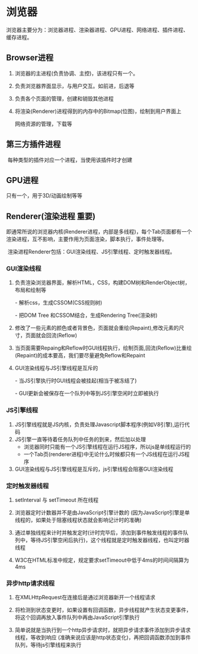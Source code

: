 # 浏览器

​		浏览器主要分为：浏览器进程、渲染器进程、GPU进程、网络进程、插件进程、缓存进程。

## Browser进程

1. 浏览器的主进程(负责协调、主控)，该进程只有一个。

2. 负责浏览器界面显示，与用户交互。如前进，后退等

3. 负责各个页面的管理，创建和销毁其他进程

4. 将渲染(Renderer)进程得到的内存中的Bitmap(位图)，绘制到用户界面上

      网络资源的管理，下载等

## 第三方插件进程

​		每种类型的插件对应一个进程，当使用该插件时才创建

## GPU进程

  只有一个，用于3D/动画绘制等等

 ## Renderer(渲染进程 重要)

​		即通常所说的浏览器内核(Renderer进程，内部是多线程)，每个Tab页面都有一个渲染进程，互不影响，主要作用为页面渲染，脚本执行，事件处理等。

​		渲染进程Renderer包括：GUI渲染线程、JS引擎线程、定时触发器线程。

### GUI渲染线程

1. 负责渲染浏览器界面，解析HTML，CSS，构建DOM树和RenderObject树，布局和绘制等

   \- 解析css，生成CSSOM(CSS规则树)

   \- 把DOM Tree 和CSSOM结合，生成Rendering Tree(渲染树)

2. 修改了一些元素的颜色或者背景色，页面就会重绘(Repaint),修改元素的尺寸，页面就会回流(Reflow)

3. 当页面需要Repaing和Reflow时GUI线程执行，绘制页面,回流(Reflow)比重绘(Repaint)的成本要高，我们要尽量避免Reflow和Repaint

4. GUI渲染线程与JS引擎线程是互斥的

   \- 当JS引擎执行时GUI线程会被挂起(相当于被冻结了)

   \- GUI更新会被保存在一个队列中等到JS引擎空闲时立即被执行

### JS引擎线程

1. JS引擎线程就是JS内核，负责处理Javascript脚本程序(例如V8引擎),运行代码
2. JS引擎一直等待着任务队列中任务的到来，然后加以处理
   	- 浏览器同时只能有一个JS引擎线程在运行JS程序，所以js是单线程运行的
    - 一个Tab页(renderer进程)中无论什么时候都只有一个JS线程在运行JS程序
3. GUI渲染线程与JS引擎线程是互斥的，js引擎线程会阻塞GUI渲染线程

 ### 定时触发器线程

1. setInterval 与 setTimeout 所在线程

2. 浏览器定时计数器并不是由JavaScript引擎计数的 (因为JavaScript引擎是单线程的，如果处于阻塞线程状态就会影响记计时的准确)

3. 通过单独线程来计时并触发定时(计时完毕后，添加到事件触发线程的事件队列中，等待JS引擎空闲后执行)，这个线程就是定时触发器线程，也叫定时器线程

4. W3C在HTML标准中规定，规定要求setTimeout中低于4ms的时间间隔算为4ms

### 异步http请求线程

1. 在XMLHttpRequest在连接后是通过浏览器新开一个线程请求

2. 将检测到状态变更时，如果设置有回调函数，异步线程就产生状态变更事件，将这个回调再放入事件队列中再由JavaScript引擎执行

3. 简单说就是当执行到一个http异步请求时，就把异步请求事件添加到异步请求线程，等收到响应 (准确来说应该是http状态变化)，再把回调函数添加到事件队列，等待js引擎线程来执行



